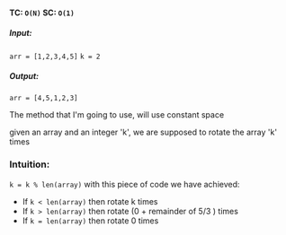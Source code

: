 #### TC: `O(N)` SC: `O(1)`

##### Input:
`arr = [1,2,3,4,5]`
`k = 2`

##### Output:
`arr = [4,5,1,2,3]`

The method that I'm going to use, will use constant space

given an array and an integer 'k', we are supposed to rotate the array 'k' times

### Intuition:
`k = k % len(array)`
with this piece of code we have achieved:
- If `k < len(array)` then rotate k times
- If `k > len(array)` then rotate (0 + remainder of 5/3 ) times
- If `k = len(array)` then rotate 0 times
